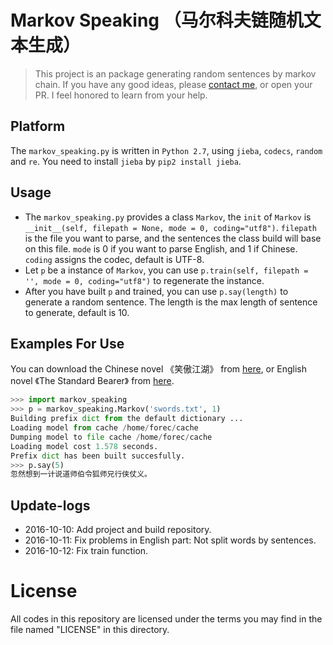 # Markov Speaking （马尔科夫链随机文本生成）
> This project is an package generating random sentences by markov chain. If you have any good ideas, please [contact me](mailto:forec@bupt.edu.cn), or open your PR. I feel honored to learn from your help.

## Platform
The `markov_speaking.py` is written in `Python 2.7`, using `jieba`, `codecs`, `random` and `re`. You need to install `jieba` by `pip2 install jieba`.

## Usage
* The `markov_speaking.py` provides a class `Markov`, the `init` of `Markov` is `__init__(self, filepath = None, mode = 0, coding="utf8")`. `filepath` is the file you want to parse, and the sentences the class build will base on this file. `mode` is 0 if you want to parse English, and 1 if Chinese. `coding` assigns the codec, default is UTF-8.
* Let `p` be a instance of `Markov`, you can use `p.train(self, filepath = '', mode = 0, coding="utf8")` to regenerate the instance.
* After you have built `p` and trained, you can use `p.say(length)` to generate a random sentence. The length is the max length of sentence to generate, default is 10.

## Examples For Use
You can download the Chinese novel 《笑傲江湖》 from [here](http://7xktmz.com1.z0.glb.clouddn.com/swords.txt), or English novel 《The Standard Bearer》 from [here](http://7xktmz.com1.z0.glb.clouddn.com/The_Standard_Bearer.txt).
```python
>>> import markov_speaking
>>> p = markov_speaking.Markov('swords.txt', 1)
Building prefix dict from the default dictionary ...
Loading model from cache /home/forec/cache
Dumping model to file cache /home/forec/cache
Loading model cost 1.578 seconds.
Prefix dict has been built succesfully.
>>> p.say(5)
忽然想到一计说道师伯令狐师兄行侠仗义。
```

## Update-logs
* 2016-10-10: Add project and build repository.
* 2016-10-11: Fix problems in English part: Not split words by sentences.
* 2016-10-12: Fix train function.

# License
All codes in this repository are licensed under the terms you may find in the file named "LICENSE" in this directory.

